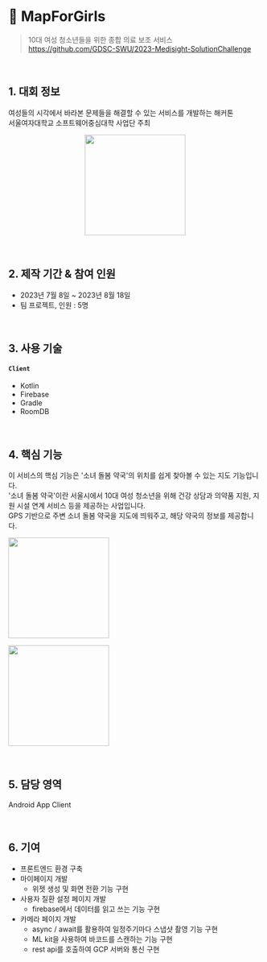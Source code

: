 # :pushpin: MapForGirls
>10대 여성 청소년들을 위한 종합 의료 보조 서비스  
>https://github.com/GDSC-SWU/2023-Medisight-SolutionChallenge  

</br>

## 1. 대회 정보
여성들의 시각에서 바라본 문제들을 해결할 수 있는 서비스를 개발하는 해커톤  
서울여자대학교 소프트웨어중심대학 사업단 주최  
<p align="center"><img width="200" src="https://github.com/jeong-1/jeong-1/assets/68230434/3c8d2520-2d6e-49a2-a596-9d241423ad6d"/></p>

</br>

## 2. 제작 기간 & 참여 인원
- 2023년 7월 8일 ~ 2023년 8월 18일
- 팀 프로젝트, 인원 : 5명

</br>

## 3. 사용 기술
#### `Client`
  - Kotlin
  - Firebase
  - Gradle
  - RoomDB

</br>

## 4. 핵심 기능
이 서비스의 핵심 기능은 '소녀 돌봄 약국'의 위치를 쉽게 찾아볼 수 있는 지도 기능입니다.  
'소녀 돌봄 약국'이란 서울시에서 10대 여성 청소년을 위해 건강 상담과 의약품 지원, 지원 시설 연계 서비스 등을 제공하는 사업입니다.  
GPS 기반으로 주변 소녀 돌봄 약국을 지도에 띄워주고, 해당 약국의 정보를 제공합니다.  
<p><img width="200" src=""/></p>
<p><img width="200" src=""/></p>

</br>

## 5. 담당 영역
  Android App Client

</br>

## 6. 기여
- 프론트엔드 환경 구축
- 마이페이지 개발
    - 위젯 생성 및 화면 전환 기능 구현
- 사용자 질환 설정 페이지 개발
    - firebase에서 데이터를 읽고 쓰는 기능 구현
- 카메라 페이지 개발
    - async / await를 활용하여 일정주기마다 스냅샷 촬영 기능 구현
    - ML kit을 사용하여 바코드를 스캔하는 기능 구현
    - rest api를 호출하여 GCP 서버와 통신 구현
